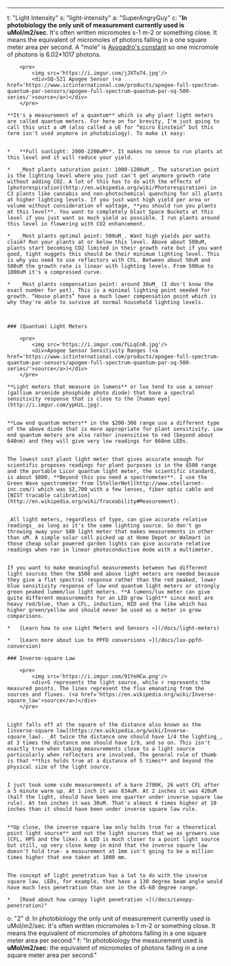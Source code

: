 ---
t: "Light Intensity"
s: "light-intensity"
a: "SuperAngryGuy"
c: "**In photobiology the only unit of measurement currently used is uMol/m2/sec**. It's often written micromoles s-1 m-2 or something close. It means the equivalent of micromoles of photons falling in a one square meter area per second. A “mole” is [Avogadro's constant](https://en.wikipedia.org/wiki/Avogadro_constant) so one micromole of photons is 6.02*1017 photons. 

        <pre>
            <img src='https://i.imgur.com/jJXTo74.jpg'/>
            <div>SQ-521 Apogee Sensor (<a href='https://www.ictinternational.com/products/apogee-full-spectrum-quantum-par-sensors/apogee-full-spectrum-quantum-par-sq-500-series/'>source</a>)</div>
        </pre>

    **It's a measurement of a quantum** which is why plant light meters are called quantum meters. For here on for brevity, I'm just going to call this unit a uM (also called a uE for “micro Einstein” but this term isn't used anymore in photobiology). To make it easy:


    *   **Full sunlight: 2000-2200uM**. It makes no sense to run plants at this level and it will reduce your yield.

    *   _Most plants saturation point: 1000-1200uM_. The saturation point is the lighting level where you just can't get anymore growth rate without adding CO2. A lot of this has to do with the effects of [photorespiration](http://en.wikipedia.org/wiki/Photorespiration) in C3 plants like cannabis and non-photochemical quenching for all plants at higher lighting levels. If you just want high yield per area or volume without consideration of wattage, **you should run you plants at this level**. You want to completely blast Space Buckets at this level if you just want as much yield as possible. I run plants around this level in flowering with CO2 enhancement.

    *   _Most plants optimal point: 500uM_. Want high yields per watts claim? Run your plants at or below this level. Above about 500uM, plants start becoming CO2 limited in their growth rate but if you want good, tight nuggets this should be their minimum lighting level. This is why you need to use reflectors with CFL. Between about 50uM and 500uM the growth rate is linear with lighting levels. From 500um to 1000uM it's a compressed curve.

    *   _Most plants compensation point: around 30uM_ (I don't know the exact number for pot). This is a minimal lighting point needed for growth. “House plants” have a much lower compensation point which is why they're able to survive at normal household lighting levels.



    ### (Quantum) Light Meters

        <pre>
            <img src='https://i.imgur.com/fLLqCnR.jpg'/>
            <div>Apogee Sensor Sensitivity Ranges (<a href='https://www.ictinternational.com/products/apogee-full-spectrum-quantum-par-sensors/apogee-full-spectrum-quantum-par-sq-500-series/'>source</a>)</div>
        </pre>

    **Light meters that measure in lumens** or lux tend to use a sensor (gallium arsenide phosphide photo diode) that have a spectral sensitivity response that is close to the [human eye](http://i.imgur.com/ypHzL.jpg). 


    **Low end quantum meters** in the $200-300 range use a different type of the above diode that is more appropriate for plant sensitivity. Low end quantum meters are also rather insensitive to red (beyond about 640nm) and they will give very low readings for 660nm LEDs. 


    The lowest cost plant light meter that gives accurate enough for scientific proposes readings for plant purposes is in the $500 range and the portable Licor quantum light meter, the scientific standard, is about $800. **Beyond this you need a spectrometer**. I use the Green Wave spectrometer from [StellerNet](http://www.stellarnet-inc.com/) which was $2,700 with a few lenses, fiber optic cable and [NIST tracable calibration](http://en.wikipedia.org/wiki/Traceability#Measurement).


    _All light meters, regardless of type, can give accurate relative readings_ as long as it's the same lighting source. So don't go throwing away your $80 light meter that makes measurements in other than uM. A simple solar cell picked up at Home Depot or Walmart in those cheap solar powered garden lights can give accurate relative readings when ran in linear photoconductive mode with a multimeter.
    

    If you want to make meaningful measurements between two different light sources then the $500 and above light meters are needed because they give a flat spectral response rather than the red peaked, lower blue sensitivity response of low end quantum light meters or strongly green peaked lumem/lux light meters. **A lumens/lux meter can give quite different measurements for an LED grow light** since most are heavy red/blue, than a CFL, induction, HID and the like which has higher green/yellow and should never be used as a meter in grow comparisons.

    *   [Learn how to use Light Meters and Sensors »](/docs/light-meters)

    *   [Learn more about Lux to PPFD conversions »](/docs/lux-ppfd-conversion)

    ### Inverse-square Law

        <pre>
            <img src='https://i.imgur.com/91YeHCw.png'/>
            <div>S represents the light source, while r represents the measured points. The lines represent the flux emanating from the sources and fluxes. (<a href='https://en.wikipedia.org/wiki/Inverse-square_law'>source</a>)</div>
        </pre>


    Light falls off at the square of the distance also known as the [inverse-square law](https://en.wikipedia.org/wiki/Inverse-square_law). _At twice the distance one should have 1/4 the lighting_, at 3 times the distance one should have 1/9, and so on. This isn't exactly true when taking measurements close to a light source particularly when reflectors are involved. The general rule of thumb is that **this holds true at a distance of 5 times** and beyond the physical size of the light source.


    I just took some side measurements of a bare 2700K, 26 watt CFL after a 5 minute warm up. At 1 inch it was 834uM. At 2 inches it was 420uM (half the light, should have been one quarter under inverse square law rule). At ten inches it was 30uM. That's almost 4 times higher at 10 inches than it should have been under inverse square law rule. 


    **Up close, the inverse square law only holds true for a theoretical point light source** and not the light sources that we as growers use (CFL, HPS and the like). A LED is much closer to a point light source but still, up very close keep in mind that the inverse square law doesn't hold true- a measurement at 1mm isn't going to be a million times higher that one taken at 1000 mm.


    The concept of light penetration has a lot to do with the inverse square law. LEDs, for example, that have a 130 degree beam angle would have much less penetration than one in the 45-60 degree range.

    *   [Read about how canopy light penetration »](/docs/canopy-penetration)"
o: "2"
d: In photobiology the only unit of measurement currently used is uMol/m2/sec. It's often written micromoles s-1 m-2 or something close. It means the equivalent of micromoles of photons falling in a one square meter area per second."
f: "In photobiology the measurement used is <b>uMol/m2/sec</b>: the equivalent of micromoles of photons falling in a one square meter area per second."